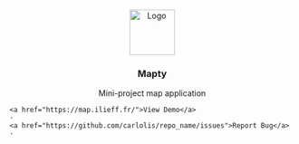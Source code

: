 <!-- PROJECT LOGO -->
<br />
<p align="center">
  <a href="https://map.ilieff.fr/logo.png">
    <img src="images/logo.png" alt="Logo" width="80" height="80">
  </a>

  <h3 align="center">Mapty</h3>

  <p align="center">
    Mini-project map application 

    <a href="https://map.ilieff.fr/">View Demo</a>
    ·
    <a href="https://github.com/carlolis/repo_name/issues">Report Bug</a>
    ·
  </p>
</p>



